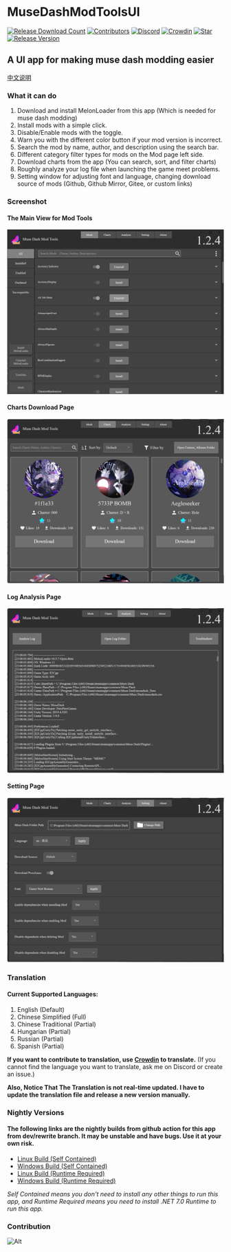 # MuseDashModToolsUI

[![Release Download Count](https://img.shields.io/github/downloads/MDModsDev/MuseDashModToolsUI/total)](https://github.com/MDModsDev/MuseDashModToolsUI/releases)
[![Contributors](https://img.shields.io/github/contributors/MDModsDev/MuseDashModToolsUI)](https://github.com/MDModsDev/MuseDashModToolsUI/graphs/contributors)
[![Discord](https://img.shields.io/discord/812100927468470273)](https://discord.gg/mdmc)
[![Crowdin](https://badges.crowdin.net/musedashmodtools/localized.svg)](https://crowdin.com/project/musedashmodtools)
[![Star](https://img.shields.io/github/stars/MDModsDev/MuseDashModToolsUI)](https://github.com/MDModsDev/MuseDashModToolsUI/stargazers)
[![Release Version](https://img.shields.io/github/v/release/MDModsDev/MuseDashModToolsUI)](https://github.com/MDModsDev/MuseDashModToolsUI/releases/latest)

## A UI app for making muse dash modding easier
[中文说明](https://www.bilibili.com/read/cv22748380)

### What it can do
1. Download and install MelonLoader from this app (Which is needed for muse dash modding)
2. Install mods with a simple click.
3. Disable/Enable mods with the toggle.
4. Warn you with the different color button if your mod version is incorrect.
5. Search the mod by name, author, and description using the search bar.
6. Different category filter types for mods on the Mod page left side.
7. Download charts from the app (You can search, sort, and filter charts)
8. Roughly analyze your log file when launching the game meet problems.
9. Setting window for adjusting font and language, changing download source of mods (Github, Github Mirror, Gitee, or custom links)


### Screenshot

#### The Main View for Mod Tools
![MainView](Intro/MainView.png)

#### Charts Download Page
![ChartsDownload](Intro/Charts.png)

#### Log Analysis Page
![LogAnalysis](Intro/Analysis.png)

#### Setting Page
![Setting](Intro/Setting.png)


### Translation

#### Current Supported Languages:

1. English (Default)
2. Chinese Simplified (Full)
3. Chinese Traditional (Partial)
4. Hungarian (Partial)
5. Russian (Partial)
6. Spanish (Partial)

**If you want to contribute to translation, use [Crowdin](https://crowdin.com/project/musedashmodtools) to translate.** (If you cannot find the language you want to translate, ask me on Discord or create an issue.)

**Also, Notice That The Translation is not real-time updated. I have to update the translation file and release a new version manually.**


### Nightly Versions
#### The following links are the nightly builds from github action for this app from dev/rewrite branch. It may be unstable and have bugs. Use it at your own risk.

* [Linux Build (Self Contained)](https://nightly.link/MDModsDev/MuseDashModToolsUI/workflows/build/dev%2Frewrite/MuseDashModToolsUI-Release-Linux-net7.0-x64-self-contained.zip)
* [Windows Build (Self Contained)](https://nightly.link/MDModsDev/MuseDashModToolsUI/workflows/build/dev%2Frewrite/MuseDashModToolsUI-Release-Windows-net7.0-x64-self-contained.zip)
* [Linux Build (Runtime Required)](https://nightly.link/MDModsDev/MuseDashModToolsUI/workflows/build/dev%2Frewrite/MuseDashModToolsUI-Release-Linux-net7.0-x64-runtime-required.zip)
* [Windows Build (Runtime Required)](https://nightly.link/MDModsDev/MuseDashModToolsUI/workflows/build/dev%2Frewrite/MuseDashModToolsUI-Release-Windows-net7.0-x64-runtime-required.zip)

*Self Contained means you don't need to install any other things to run this app, and Runtime Required means you need to install .NET 7.0 Runtime to run this app.*


### Contribution
![Alt](https://repobeats.axiom.co/api/embed/383f9213373d55530c04c5bdec49e842cd5e17d7.svg)